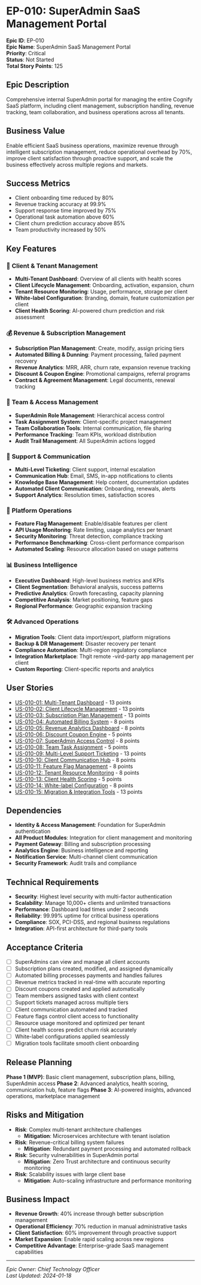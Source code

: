 # EP-010: SuperAdmin SaaS Management Portal

**Epic ID**: EP-010  
**Epic Name**: SuperAdmin SaaS Management Portal  
**Priority**: Critical  
**Status**: Not Started  
**Total Story Points**: 125  

## Epic Description

Comprehensive internal SuperAdmin portal for managing the entire Cognify SaaS platform, including client management, subscription handling, revenue tracking, team collaboration, and business operations across all tenants.

## Business Value

Enable efficient SaaS business operations, maximize revenue through intelligent subscription management, reduce operational overhead by 70%, improve client satisfaction through proactive support, and scale the business effectively across multiple regions and markets.

## Success Metrics

- Client onboarding time reduced by 80%
- Revenue tracking accuracy at 99.9%
- Support response time improved by 75%
- Operational task automation above 60%
- Client churn prediction accuracy above 85%
- Team productivity increased by 50%

## Key Features

### 🏢 **Client & Tenant Management**
- **Multi-Tenant Dashboard**: Overview of all clients with health scores
- **Client Lifecycle Management**: Onboarding, activation, expansion, churn
- **Tenant Resource Monitoring**: Usage, performance, storage per client
- **White-label Configuration**: Branding, domain, feature customization per client
- **Client Health Scoring**: AI-powered churn prediction and risk assessment

### 💰 **Revenue & Subscription Management**
- **Subscription Plan Management**: Create, modify, assign pricing tiers
- **Automated Billing & Dunning**: Payment processing, failed payment recovery
- **Revenue Analytics**: MRR, ARR, churn rate, expansion revenue tracking
- **Discount & Coupon Engine**: Promotional campaigns, referral programs
- **Contract & Agreement Management**: Legal documents, renewal tracking

### 👥 **Team & Access Management**
- **SuperAdmin Role Management**: Hierarchical access control
- **Task Assignment System**: Client-specific project management
- **Team Collaboration Tools**: Internal communication, file sharing
- **Performance Tracking**: Team KPIs, workload distribution
- **Audit Trail Management**: All SuperAdmin actions logged

### 🎫 **Support & Communication**
- **Multi-Level Ticketing**: Client support, internal escalation
- **Communication Hub**: Email, SMS, in-app notifications to clients
- **Knowledge Base Management**: Help content, documentation updates
- **Automated Client Communication**: Onboarding, renewals, alerts
- **Support Analytics**: Resolution times, satisfaction scores

### 🔧 **Platform Operations**
- **Feature Flag Management**: Enable/disable features per client
- **API Usage Monitoring**: Rate limiting, usage analytics per tenant
- **Security Monitoring**: Threat detection, compliance tracking
- **Performance Benchmarking**: Cross-client performance comparison
- **Automated Scaling**: Resource allocation based on usage patterns

### 📊 **Business Intelligence**
- **Executive Dashboard**: High-level business metrics and KPIs
- **Client Segmentation**: Behavioral analysis, success patterns
- **Predictive Analytics**: Growth forecasting, capacity planning
- **Competitive Analysis**: Market positioning, feature gaps
- **Regional Performance**: Geographic expansion tracking

### 🛠️ **Advanced Operations**
- **Migration Tools**: Client data import/export, platform migrations
- **Backup & DR Management**: Disaster recovery per tenant
- **Compliance Automation**: Multi-region regulatory compliance
- **Integration Marketplace**: Thgit remote -vird-party app management per client
- **Custom Reporting**: Client-specific reports and analytics

## User Stories

- [US-010-01: Multi-Tenant Dashboard](../stories/US-010-01-Multi-Tenant-Dashboard.md) - 13 points
- [US-010-02: Client Lifecycle Management](../stories/US-010-02-Client-Lifecycle-Management.md) - 13 points
- [US-010-03: Subscription Plan Management](../stories/US-010-03-Subscription-Plan-Management.md) - 13 points
- [US-010-04: Automated Billing System](../stories/US-010-04-Automated-Billing-System.md) - 8 points
- [US-010-05: Revenue Analytics Dashboard](../stories/US-010-05-Revenue-Analytics-Dashboard.md) - 8 points
- [US-010-06: Discount Coupon Engine](../stories/US-010-06-Discount-Coupon-Engine.md) - 5 points
- [US-010-07: SuperAdmin Access Control](../stories/US-010-07-SuperAdmin-Access-Control.md) - 8 points
- [US-010-08: Team Task Assignment](../stories/US-010-08-Team-Task-Assignment.md) - 5 points
- [US-010-09: Multi-Level Support Ticketing](../stories/US-010-09-Multi-Level-Support-Ticketing.md) - 13 points
- [US-010-10: Client Communication Hub](../stories/US-010-10-Client-Communication-Hub.md) - 8 points
- [US-010-11: Feature Flag Management](../stories/US-010-11-Feature-Flag-Management.md) - 8 points
- [US-010-12: Tenant Resource Monitoring](../stories/US-010-12-Tenant-Resource-Monitoring.md) - 8 points
- [US-010-13: Client Health Scoring](../stories/US-010-13-Client-Health-Scoring.md) - 5 points
- [US-010-14: White-label Configuration](../stories/US-010-14-White-label-Configuration.md) - 8 points
- [US-010-15: Migration & Integration Tools](../stories/US-010-15-Migration-Integration-Tools.md) - 13 points

## Dependencies

- **Identity & Access Management**: Foundation for SuperAdmin authentication
- **All Product Modules**: Integration for client management and monitoring
- **Payment Gateway**: Billing and subscription processing
- **Analytics Engine**: Business intelligence and reporting
- **Notification Service**: Multi-channel client communication
- **Security Framework**: Audit trails and compliance

## Technical Requirements

- **Security**: Highest level security with multi-factor authentication
- **Scalability**: Manage 10,000+ clients and unlimited transactions
- **Performance**: Dashboard load times under 2 seconds
- **Reliability**: 99.99% uptime for critical business operations
- **Compliance**: SOX, PCI-DSS, and regional business regulations
- **Integration**: API-first architecture for third-party tools

## Acceptance Criteria

- [ ] SuperAdmins can view and manage all client accounts
- [ ] Subscription plans created, modified, and assigned dynamically
- [ ] Automated billing processes payments and handles failures
- [ ] Revenue metrics tracked in real-time with accurate reporting
- [ ] Discount coupons created and applied automatically
- [ ] Team members assigned tasks with client context
- [ ] Support tickets managed across multiple tiers
- [ ] Client communication automated and tracked
- [ ] Feature flags control client access to functionality
- [ ] Resource usage monitored and optimized per tenant
- [ ] Client health scores predict churn risk accurately
- [ ] White-label configurations applied seamlessly
- [ ] Migration tools facilitate smooth client onboarding

## Release Planning

**Phase 1 (MVP)**: Basic client management, subscription plans, billing, SuperAdmin access
**Phase 2**: Advanced analytics, health scoring, communication hub, feature flags
**Phase 3**: AI-powered insights, advanced operations, marketplace management

## Risks and Mitigation

- **Risk**: Complex multi-tenant architecture challenges
  - **Mitigation**: Microservices architecture with tenant isolation
- **Risk**: Revenue-critical billing system failures
  - **Mitigation**: Redundant payment processing and automated rollback
- **Risk**: Security vulnerabilities in SuperAdmin portal
  - **Mitigation**: Zero Trust architecture and continuous security monitoring
- **Risk**: Scalability issues with large client base
  - **Mitigation**: Auto-scaling infrastructure and performance monitoring

## Business Impact

- **Revenue Growth**: 40% increase through better subscription management
- **Operational Efficiency**: 70% reduction in manual administrative tasks
- **Client Satisfaction**: 60% improvement through proactive support
- **Market Expansion**: Enable rapid scaling across new regions
- **Competitive Advantage**: Enterprise-grade SaaS management capabilities

---

*Epic Owner: Chief Technology Officer*  
*Last Updated: 2024-01-18*